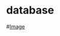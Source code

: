 # database
#[Image](https://raw.githubusercontent.com/CAPSTONE-CH2-PS008/Database/main/database-Page-2.jpg)

